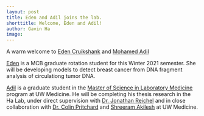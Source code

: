 ```yaml
---
layout: post
title: Eden and Adil joins the lab. 
shorttitle: Welcome, Eden and Adil!
author: Gavin Ha
image: 
---
```


A warm welcome to [Eden Cruikshank](/people/Eden-Cruikshank/) and [Mohamed Adil](/people/Mohamed-Adil/)

[Eden](/people/Eden-Cruikshank/) is a MCB graduate rotation student for this Winter 2021 semester. She will be developing models to detect breast cancer from DNA fragment analysis of circulationg tumor DNA. 

[Adil](/people/Mohamed-Adil/) is a graduate student in the [Master of Science in Laboratory Medicine](https://depts.washington.edu/labweb/Education/Master/index.htm) program at UW Medicine. He will be completing his thesis research in the Ha Lab, under direct supervision with [Dr. Jonathan Reichel](/people/Jonathan-Reichel/) and in close collaboration with [Dr. Colin Pritchard](https://www.uwmedicine.org/bios/colin-pritchard) and [Shreeram Akilesh](https://dlmp.uw.edu/faculty/akilesh) at UW Medicine.  
